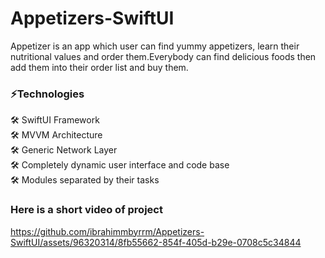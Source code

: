 # Appetizers-SwiftUI

Appetizer is an app which user can find yummy appetizers, learn their nutritional values and order them.Everybody can find delicious foods then add them into their order list and buy them.

<h3>⚡️Technologies</h3>
🛠️ SwiftUI Framework <br>
🛠️ MVVM Architecture <br>
🛠️ Generic Network Layer <br>
🛠️ Completely dynamic user interface and code base <br>
🛠️ Modules separated by their tasks <br>
<h3>Here is a short video of project</h3>

https://github.com/ibrahimmbyrrm/Appetizers-SwiftUI/assets/96320314/8fb55662-854f-405d-b29e-0708c5c34844


